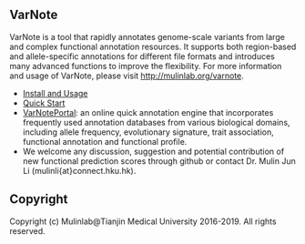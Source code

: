 ## VarNote
   VarNote is a tool that rapidly annotates genome-scale variants from large and complex functional annotation resources. It supports both region-based and allele-specific annotations for different file formats and introduces many advanced functions to improve the flexibility. For more information and usage of VarNote, please visit http://mulinlab.org/varnote.
 
   - [Install and Usage](http://mulinlab.org/varnote/vanno/vanno/vanno_command "Install and Usage")
   - [Quick Start](http://mulinlab.org/varnote/vanno/vanno/vanno_help "Quick Start")
   - [VarNotePortal](http://mulinlab.org/varnote/vanno/vanno/vanno_portal "VarNotePortal"): an online quick annotation engine that incorporates frequently used annotation databases from various biological domains, including allele frequency, evolutionary signature, trait association, functional annotation and functional profile.
   - We welcome any discussion, suggestion and potential contribution of new functional prediction scores through github or contact Dr. Mulin Jun Li (mulinli{at}connect.hku.hk). 


## Copyright
Copyright (c) Mulinlab@Tianjin Medical University 2016-2019. All rights reserved.

